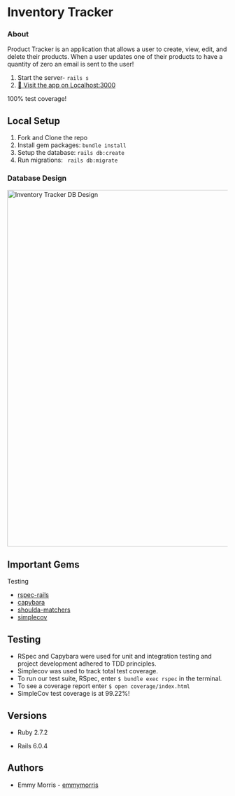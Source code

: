 # Inventory Tracker

### About

Product Tracker is an application that allows a user to create, view, edit, and delete their products. When a user updates one of their products to have a quantity of zero an email is sent to the user!


1. Start the server- `rails s`
2. [👀 Visit the app on Localhost:3000](http://localhost:3000/)

100% test coverage!

## Local Setup

1. Fork and Clone the repo
2. Install gem packages: `bundle install`
3. Setup the database: `rails db:create`
4. Run migrations: ` rails db:migrate`

### Database Design
<img width="814" alt="Inventory Tracker DB Design" src="https://user-images.githubusercontent.com/77904287/144309507-8adfd925-fa46-4c6d-9353-17b1520ce43a.png">

## Important Gems
Testing
* [rspec-rails](https://github.com/rspec/rspec-rails)
* [capybara](https://github.com/teamcapybara/capybara)
* [shoulda-matchers](https://github.com/thoughtbot/shoulda-matchers)
* [simplecov](https://github.com/simplecov-ruby/simplecov)

## Testing
* RSpec and Capybara were used for unit and integration testing and project development adhered to TDD principles.
* Simplecov was used to track total test coverage.
* To run our test suite, RSpec, enter `$ bundle exec rspec` in the terminal.
* To see a coverage report enter `$ open coverage/index.html`
* SimpleCov test coverage is at 99.22%!



## Versions

- Ruby 2.7.2

- Rails 6.0.4

## Authors

- Emmy Morris - [emmymorris](https://github.com/EmmyMorris)
